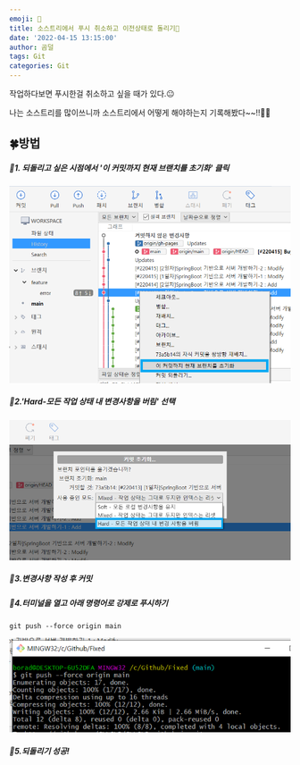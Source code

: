 ```yaml
---
emoji: 🧶
title: 소스트리에서 푸시 취소하고 이전상태로 돌리기💊
date: '2022-04-15 13:15:00'
author: 곰덜
tags: Git
categories: Git
---
```


작업하다보면 푸시한걸 취소하고 싶을 때가 있다.😐

나는 소스트리를 많이쓰니까 소스트리에서 어떻게 해야하는지 기록해봤다~~!!🧙‍♀️



## 🍀방법

##### 🍩1. 되돌리고 싶은 시점에서 '이 커밋까지 현재 브랜치를 초기화' 클릭

![220415_01](220415_01.png)



##### 🎂2.'Hard-모든 작업 상태 내 변경사항을 버림' 선택

![220415_02](220415_02.png)



##### 🍰3.변경사항 작성 후 커밋



##### 🧁4.터미널을 열고 아래 명령어로 강제로 푸시하기

```
git push --force origin main
```

![220415_03](220415_03.png)



##### 🍮5.되돌리기 성공!








```toc

```
